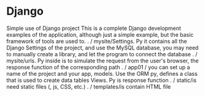 # Django
Simple use of Django project
This is a complete Django development examples of the application, although just a simple example, but the basic framework of tools are used to.
. / mysite/Settings. Py it contains all the Django Settings of the project, and use the MySQL database, you may need to manually create a library, and let the program to connect the database
. / mysite/urls. Py inside is to simulate the request from the user's browser, the response function of the corresponding path
. / app01 / you can set up a name of the project and your app, models. Use the ORM py, defines a class that is used to create data tables
Views. Py is response function
. / static/is need static files (, js, CSS, etc.)
. / templates/is contain HTML file
